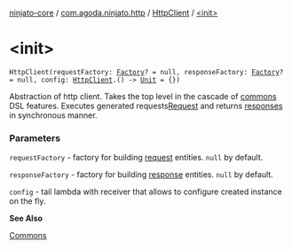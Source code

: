 [ninjato-core](../../index.md) / [com.agoda.ninjato.http](../index.md) / [HttpClient](index.md) / [&lt;init&gt;](./-init-.md)

# &lt;init&gt;

`HttpClient(requestFactory: `[`Factory`](../-request/-factory/index.md)`? = null, responseFactory: `[`Factory`](../-response/-factory/index.md)`? = null, config: `[`HttpClient`](index.md)`.() -> `[`Unit`](https://kotlinlang.org/api/latest/jvm/stdlib/kotlin/-unit/index.html)` = {})`

Abstraction of http client. Takes the top level in the cascade of
[commons](../../com.agoda.ninjato.dsl/-commons/index.md) DSL features.
Executes generated requests[Request](../-request/index.md) and returns [responses](../-response/index.md) in synchronous manner.

### Parameters

`requestFactory` - factory for building [request](../-request/index.md) entities. `null` by default.

`responseFactory` - factory for building [response](../-response/index.md) entities. `null` by default.

`config` - tail lambda with receiver that allows to configure created instance on the fly.

**See Also**

[Commons](../../com.agoda.ninjato.dsl/-commons/index.md)

